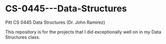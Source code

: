 # CS-0445---Data-Structures
Pitt CS 0445 Data Structures (Dr. John Ramirez)

This repository is for the projects that I did exceptionally well on in my Data Structures class.
